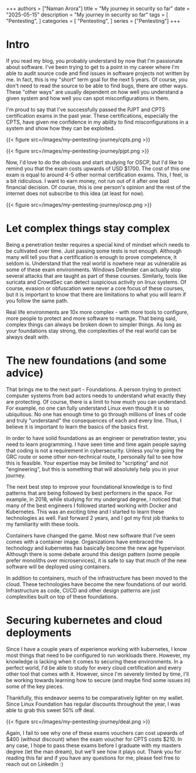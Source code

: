 +++
authors = ["Naman Arora"]
title = "My journey in security so far"
date = "2025-05-15"
description = "My journey in security so far"
tags = [
  "Pentesting",
]
categories = [
  "Pentesting",
]
series = ["Pentesting"]
+++


# Intro

If you read my blog, you probably understand by now that I'm passionate about software. I've been trying to get to a point in my career where I'm able to audit source code and find issues in software projects not written by me. In fact, this is my "short" term goal for the next 5 years. Of course, you don't need to read the source to be able to find bugs, there are other ways. These "other ways" are usually dependent on how well you understand a given system and how well you can spot misconfigurations in them.

I'm proud to say that I've successfully passed the PJPT and CPTS certification exams in the past year. These certifications, especially the CPTS, have given me confidence in my ability to find misconfigurations in a system and show how they can be exploited.

{{< figure src=/images/my-pentesting-journey/cpts.png >}}

{{< figure src=/images/my-pentesting-journey/pjpt.png >}}

Now, I'd love to do the obvious and start studying for OSCP, but I'd like to remind you that the exam costs upwards of USD $1700. The cost of this one exam is equal to around 4-5 other normal certification exams. This, I feel, is a bit ridiculous. I want to earn money, not run out of it after one bad financial decision. Of course, this is one person's opinion and the rest of the internet does not subscribe to this idea (at least for now).

{{< figure src=/images/my-pentesting-journey/oscp.png >}}

# Let complex things stay complex

Being a penetration tester requires a special kind of mindset which needs to be cultivated over time. Just passing some tests is not enough. Although many will tell you that a certification is enough to prove competence, it seldom is. Understand that the real world is nowhere near as vulnerable as some of these exam environments. Windows Defender can actually stop several attacks that are taught as part of these courses. Similarly, tools like suricata and CrowdSec can detect suspicious activity on linux systems. Of course, evasion or obfuscation were never a core focus of these courses, but it is important to know that there are limitations to what you will learn if you follow the same path.

Real life environments are 10x more complex - with more tools to configure, more people to protect and more software to manage. That being said, complex things can always be broken down to simpler things. As long as your foundations stay strong, the complexities of the real world can be always dealt with.

# The new foundations (and some advice)

That brings me to the next part - Foundations. A person trying to protect computer systems from bad actors needs to understand what exactly they are protecting. Of course, there is a limit to how much you can understand. For example, no one can fully understand Linux even though it is so ubiquitous. No one has enough time to go through millions of lines of code and truly "understand" the consequences of each and every line. Thus, I believe it is important to learn the basics of the basics first.

In order to have solid foundations as an engineer or penetration tester, you need to learn programming. I have seen time and time again people saying that coding is not a requirement in cybersecurity. Unless you're going the GRC route or some other non-technical route, I personally fail to see how this is feasible. Your expertise may be limited to "scripting" and not "engineering", but this is something that will absolutely help you in your journey.

The next best step to improve your foundational knowledge is to find patterns that are being followed by best performers in the space. For example, in 2018, while studying for my undergrad degree, I noticed that many of the best engineers I followed started working with Docker and Kubernetes. This was an exciting time and I started to learn these technologies as well. Fast forward 2 years, and I got my first job thanks to my familiarity with these tools.

Containers have changed the game. Most new software that I've seen comes with a container image. Organizations have embraced the technology and kubernetes has basically become the new age hypervisor. Although there is some debate around this design pattern (some people prefer monoliths over microservices), it is safe to say that much of the new software will be deployed using containers.

In addition to containers, much of the infrastructure has been moved to the cloud. These technologies have become the new foundations of our world. Infrastructure as code, CI/CD and other design patterns are just complexities built on top of these foundations.

# Securing kubernetes and cloud deployments

Since I have a couple years of experience working with kubernetes, I know most things that need to be configured to run workloads there. However, my knowledge is lacking when it comes to securing these environments. In a perfect world, I'd be able to study for every cloud certification and every other tool that comes with it. However, since I'm severely limited by time, I'll be working towards learning how to secure (and maybe find some issues in) some of the key pieces.

Thankfully, this endeavor seems to be comparatively lighter on my wallet. Since Linux Foundation has regular discounts throughout the year, I was able to grab this sweet 50% off deal.

{{< figure src=/images/my-pentesting-journey/deal.png >}}

Again, I fail to see why one of these exams vouchers can cost upwards of $400 (without discount) when the exam voucher for CPTS costs $210. In any case, I hope to pass these exams before I graduate with my masters degree (let the man dream), but we'll see how it plays out. Thank you for reading this far and if you have any questions for me, please feel free to reach out on LinkedIn :)